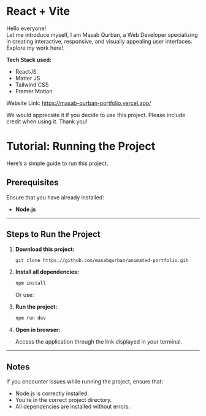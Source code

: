 # React + Vite
Hello everyone!  
Let me introduce myself, I am Masab Qurban, a Web Developer specializing in creating interactive, responsive, and visually appealing user interfaces. Explore my work here!.  

**Tech Stack used:**  
- ReactJS  
- Matter JS
- Tailwind CSS
- Framer Motion  

Website Link:
https://masab-qurban-portfolio.vercel.app/

We would appreciate it if you decide to use this project. Please include credit when using it. Thank you! 
# Tutorial: Running the Project  

Here’s a simple guide to run this project.  

## Prerequisites  

Ensure that you have already installed:  
- **Node.js**  

---

## Steps to Run the Project  

1. **Download this project:**  

   ```bash  
   git clone https://github.com/masabqurban/animated-portfolio.git
   ```  

2. **Install all dependencies:**  

   ```bash  
   npm install  
   ```  
   Or use:  

3. **Run the project:**  

   ```bash  
   npm run dev  
   ```  

4. **Open in browser:**  

   Access the application through the link displayed in your terminal.  

---

## Notes  

If you encounter issues while running the project, ensure that:  
- Node.js is correctly installed.  
- You’re in the correct project directory.  
- All dependencies are installed without errors.  